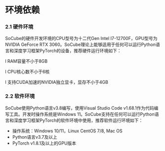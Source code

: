 # 环境依赖

### 2.1 硬件环境

SoCube的硬件开发环境的CPU型号为十二代Gen Intel I7-12700F，GPU型号为NVIDIA GeForce RTX 3060。SoCube理论上能够适用于任何可以运行Python语言和深度学习框架PyTorch的设备，推荐硬件运行环境如下：

l  RAM容量不小于8GB

l  CPU核心数不小于6核

l  支持CUDA加速的NVIDIA独立显卡，显存不小于4GB

### 2.2 软件环境

SoCube使用Python语言v3.8编写，使用Visual Studio Code v1.68.1作为代码编写工具。开发时操作系统是Windows 11。SoCube支持在任何可以运行Python语言和深度学习框架PyTorch的软件环境中使用，推荐软件运行环境如下：

* 操作系统：Windows 10/11，Linux CentOS 7/8, Mac OS
* Python语言v3.7及以上
* PyTorch v1.8.1及以上的GPU版本
